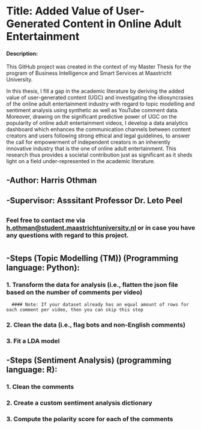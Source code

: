 # Title: Added Value of User-Generated Content in Online Adult Entertainment
  #### Description: 
This GitHub project was created in the context of my Master Thesis for the program of Business Intelligence and Smart Services at Maastricht University.
  
In this thesis, I fill a gap in the academic literature by deriving the added value of user-generated content (UGC) and investigating the idiosyncrasies of the online adult entertainment industry with regard to topic modelling and sentiment analysis using synthetic as well as YouTube comment data. Moreover, drawing on the significant predictive power of UGC on the popularity of online adult entertainment videos, I develop a data analytics dashboard which enhances the communication channels between content creators and users following strong ethical and legal guidelines, to answer the call for empowerment of independent creators in an inherently innovative industry that is the one of online adult entertainment. This research thus provides a societal contribution just as significant as it sheds light on a field under-represented in the academic literature. 
##
## -Author: Harris Othman
##
## -Supervisor: Asssitant Professor Dr. Leto Peel
##
### Feel free to contact me via h.othman@student.maastrichtuniversity.nl or in case you have any questions with regard to this project.

#
## -Steps (Topic Modelling (TM)) (Programming language: Python):
  ### 1. Transform the data for analysis (i.e., flatten the json file based on the number of comments per video)
      #### Note: If your dataset already has an equal amount of rows for each comment per video, then you can skip this step
  ### 2. Clean the data (i.e., flag bots and non-English comments)
  ### 3. Fit a LDA model
##
## -Steps (Sentiment Analysis) (programming language: R):
  ### 1. Clean the comments
  ### 2. Create a custom sentiment analysis dictionary
  ### 3. Compute the polarity score for each of the comments
